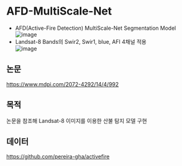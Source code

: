 # AFD-MultiScale-Net
- AFD(Active-Fire Detection) MultiScale-Net Segmentation Model
 ![image](https://github.com/AIKONG2024/AFD-MultiScale-Net/assets/154941894/bcadcf51-d3b4-45c4-bf50-a7ce8c476ec4)
- Landsat-8 Bands의 Swir2, Swir1, blue, AFI 4채널 적용  
 ![image](https://github.com/AIKONG2024/AFD-MultiScale-Net/assets/154941894/b5b11c07-b907-4c44-87c5-e740a219a998)

## 논문 
https://www.mdpi.com/2072-4292/14/4/992

## 목적  
논문을 참조해 Landsat-8 이미지를 이용한 산불 탐지 모델 구현

## 데이터  
https://github.com/pereira-gha/activefire
